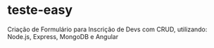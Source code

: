 # teste-easy

Criação de Formulário para Inscrição de Devs com CRUD, utilizando: Node.js, Express, MongoDB e Angular
